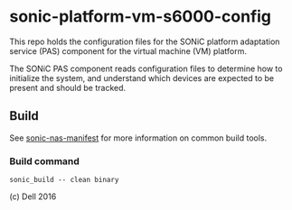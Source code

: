 sonic-platform-vm-s6000-config
==============================

This repo holds the configuration files for the SONiC platform adaptation service (PAS) component for the virtual machine (VM) platform.

The SONiC PAS component reads configuration files to determine how to initialize the system, and understand which devices are expected to be present and should be tracked.

Build
--------
See [sonic-nas-manifest](https://github.com/Azure/sonic-nas-manifest) for more information on common build tools.

### Build command
    sonic_build -- clean binary

(c) Dell 2016
